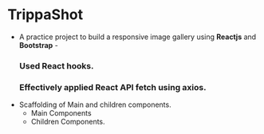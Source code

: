 # TrippaShot

- A practice project to build a responsive image gallery using **Reactjs** and **Bootstrap** -
     ### Used React hooks.
     ### Effectively applied React API fetch using **axios**.
- Scaffolding of Main and children components.
     - Main Components
     - Children Components.
